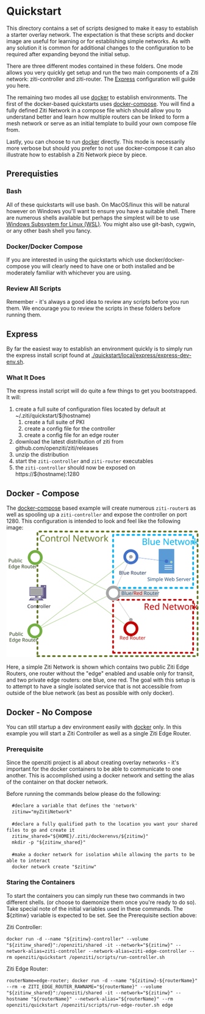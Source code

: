 # Quickstart

This directory contains a set of scripts designed to make it easy to establish a starter overlay network.
The expectation is that these scripts and docker image are useful for learning or for establishing 
simple networks. As with any solution it is common for additional changes to the configuration to be required
after expanding beyond the initial setup.

There are three different modes contained in these folders. One mode allows you very quickly get setup and
run the two main components  of a Ziti network: ziti-controller and ziti-router. The [Express](#express)
configuration will guide you here.

The remaining two modes all use [docker](https://docs.docker.com/get-started/) to establish environments.
The first of the docker-based quickstarts uses [docker-compose](https://docs.docker.com/compose/). 
You will find a fully defined Ziti Network in a compose file which should allow you to understand better
and learn how multiple routers can be linked to form a mesh network or serve as an initial
template to build your own compose file from.

Lastly, you can choose to run [docker](https://docs.docker.com/get-started/) directly. This mode is necessarily
more verbose but should you prefer to not use docker-compose it can also illustrate how to establish
a Ziti Network piece by piece.

## Prerequisties

### Bash

All of these quickstarts will use bash. On MacOS/linux this will be natural however on Windows you'll want
to ensure you have a suitable shell. There are numerous shells available but perhaps the simplest will be
to use [Windows Subsystem for Linux (WSL)](https://docs.microsoft.com/en-us/windows/wsl/install-win10). You 
might also use git-bash, cygwin, or any other bash shell you fancy.

### Docker/Docker Compose

If you are interested in using the quickstarts which use docker/docker-compose you will clearly need to
have one or both installed and be moderately familiar with whichever you are using.

### Review All Scripts

Remember - it's always a good idea to review any scripts before you run them. We encourage you to review
the scripts in these folders before running them.

## Express

By far the easiest way to establish an environment quickly is to simply run the express install script
found at [./quickstart/local/express/express-dev-env.sh](). 

### What It Does

The express install script will do quite a few things to get you bootstrapped.  It will:

1. create a full suite of configuration files located by default at ~/.ziti/quickstart/$(hostname)
    1. create a full suite of PKI
    1. create a config file for the controller
    1. create a config file for an edge router
1. download the latest distribution of ziti from github.com/openziti/ziti/releases
1. unzip the distribution
1. start the `ziti-controller` and `ziti-router` executables
1. the `ziti-controller` should now be exposed on https://$(hostname):1280

## Docker - Compose

The [docker-compose](https://docs.docker.com/compose/) based example will create numerous `ziti-router`s 
as well as spooling up a `ziti-controller` and expose the controller on port 1280. This configuration is intended to
look and feel like the following image:
![image info](./docker-compose-nw.svg)

Here, a simple Ziti Network is shown which contains two public Ziti Edge Routers, one router without the "edge" enabled
and usable only for transit, and two private edge routers: one blue, one red. The goal with this setup is to attempt to
have a single isolated service that is not accessible from outside of the blue network (as best as possible with 
only docker).

## Docker - No Compose

You can still startup a dev environment easily with [docker](https://docs.docker.com/get-started/) only. In this example
you will start a Ziti Controller as well as a single Ziti Edge Router.

### Prerequisite

Since the openziti project is all about creating overlay networks - it's important for the docker containers to be
able to communicate to one another. This is accomplished using a docker network and setting the alias of the container 
on that docker network.

Before running the commands below please do the following:
  
      #declare a variable that defines the 'network'
      zitinw="myZitiNetwork"
      
      #declare a fully qualified path to the location you want your shared files to go and create it
      zitinw_shared="${HOME}/.ziti/dockerenvs/${zitinw}"
      mkdir -p "${zitinw_shared}"

      #make a docker network for isolation while allowing the parts to be able to interact
      docker network create "$zitinw"

### Staring the Containers

To start the containers you can simply run these two commands in two different shells. (or choose to daemonize them
once you're ready to do so). Take special note of the initial variables used in these commands. The ${zitinw} variable
is expected to be set. See the Prerequisite section above:

Ziti Controller:
    
    docker run -d --name "${zitinw}-controller" --volume "${zitinw_shared}":/openziti/shared -it --network="${zitinw}" --network-alias=ziti-controller --network-alias=ziti-edge-controller --rm openziti/quickstart /openziti/scripts/run-controller.sh

Ziti Edge Router:
   
    routerName=edge-router; docker run -d --name "${zitinw}-${routerName}" --rm -e ZITI_EDGE_ROUTER_RAWNAME="${routerName}" --volume "${zitinw_shared}":/openziti/shared -it --network="${zitinw}" --hostname "${routerName}" --network-alias="${routerName}" --rm openziti/quickstart /openziti/scripts/run-edge-router.sh edge



